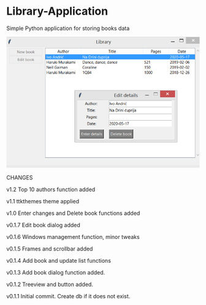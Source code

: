 # Library-Application
Simple Python application for storing books data

![image](https://raw.githubusercontent.com/pdjan/Library-Application/master/LibraryApp.jpg)

CHANGES

v1.2
Top 10 authors function added

v1.1
ttkthemes theme applied

v1.0
Enter changes and Delete book functions added

v0.1.7
Edit book dialog added

v0.1.6
Windows management function, minor tweaks

v0.1.5
Frames and scrollbar added

v0.1.4
Add book and update list functions

v0.1.3
Add book dialog function added. 

v0.1.2
Treeview and button added.

v0.1.1
Initial commit. Create db if it does not exist.
